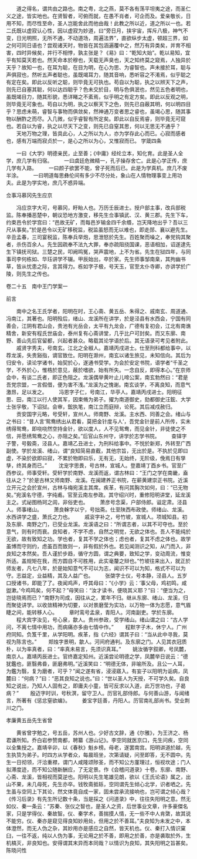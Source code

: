 <!-- { "loadSidebar": true } -->
　　道之得名，谓共由之路也。南之粤，北之燕，莫不各有荡平坦夷之途，而圣仁义之途，皆实地也。在贤智者，可俯而就，在愚不肖者，可企而及。爱亲敬长，日用不知，而尽性至命，圣人岂能舍此而他由哉！此教之所以近，道之所以一也。若二氏既以虚寂认心性，因以虚寂为妙道，曰“旁日月，挟宇宙，挥斥八极，神气不变，日光明照，无所不通，不动道场，周遍法界”，直欲纵步太虚，顿超三界，如之何可同日语也？尝观诸天时，物皆在其包涵遍覆中之，然万有异类矣，并育不相害，四时异候矣，并行不相悖，孰主张是？《易》曰：“乾知大始”。乾以易知，宜乎有知莫天若也。然天命本於穆也，天载无声臭也，天之知终莫之窥焉，人独异於天乎？故知一也，在耳为聪，在目为明，在心为思、为睿智也。声未接於耳，聪与声俱寂也，然听五声者聪也，虽既竭耳力，随其音响，悉听容之不淆焉，似乎聪之有定在矣。即此以反听之聪，则毕竟无可执也。苟自以为聪，执之以辨天下之声，则先已自塞其聪，何以达四聪乎？色未交於目，明与色俱泯也，然见五色者明也，虽既竭目力，随其形貌，悉详睹之不紊焉，似乎明之有定方矣。即此以反观之明，则毕竟无可象也。苟自以为明，执之以察天下之色，则先已自蔽其明，何以明四目乎？思虑未萌，睿智与事物而俱敛矣，然神通万变者思之睿也，虽竭心思，随其事物以酬酢之而尽。入几微，似乎睿智有所定矣。即此以自反焉睿，则毕竟无可窥也。若自以为睿，执之以尽天下之变，则先已自窒其思，何以无思无不通乎？
　　天地万物之理，皆具此心，人之所以为人，亦为学存此心而已。心寂而感者也，感有万端而寂贞於一，是心之所以为心，又惟寂而已。
学箴四条

　　一曰《大学》明德亲民，止至善；《中庸》经纶立本，知化育。此是圣人全学，庶几学有归宿。
　　一曰虞廷危微精一，孔子操存舍亡。此是心学正传，庶几学有入路。
　　一曰颜子欲罢不能，曾子死而后已。此是为学真机。庶几不废半涂。
　　一曰明道每思彝伦间有多少不尽分处，象山在人情物理事变上用功夫。此是为学实地，庶几不惑异端。

佥事冯慕冈先生应京

　　冯应京字大可，号慕冈，盱眙人也。万历壬辰进士。授户部主事，改兵部税监。陈奉播恶楚中，朝议恐地方激变，移先生佥事镇武、汉、黄三郡。先生下车，约束邑令於学宫曰：“邑故无矿，而每邑岁输金四千余缗，岂天降地出乎？吾以三尺从事矣。”於是邑令以无矿移税监，税监虽怒而无以难也，即走郧、襄以避先生。辛丑孟春，三司宴税监，陈奉兵举炮，思泄怒於先生。百姓聚而噪之，奉党钩其聚者，杀伤百余人。先生因疏奉不法九大罪，奉亦疏阻挠国课，恶语相加，诏遂逮先生下镇抚司狱。三楚之民，叩阙鸣冤，哭声震地，上不为省。先生在狱四年，与同事司李何栋如、华珏讲学不辍。甲辰始出，卒於家。先生师事邹南臬，其拘幽书草，皆从忧患之际，言其得力。栋如字子极，号天玉，官至太仆寺卿，亦讲学於广陵，则先生之传也。



卷二十五　南中王门学案一

前言

　　南中之名王氏学者，阳明在时，王心斋、黄五岳、朱得之、戚南玄、周道通、冯南江，其著也。阳明殁后，绪山、龙溪所在讲学，於是泾县有水西会，宁国有同善会，江阴有君山会，贵池有光岳会，太平有九龙会，广德有复初会，江北有南谯精舍，新安有程氏世庙会，泰州复有心斋讲堂，几乎比户可封矣。而又东廓、南野、善山先后官留都，兴起者甚众。略载其论学语於后。其无语录可考见者附此。
　　戚贤字秀夫，号南玄。江北之全椒人。嘉靖丙戌进士。仕至刑科都给事中，以荐龙溪，失贵谿指，谪官致仕。阳明在滁州，南玄以诸生旅见，未知信向。其后为归安令，读论学诸书，始契於心，遂通书受学。为会於安定书院，语学者“千圣之学，不外於心，惟梏於意见，蔽於嗜欲，始有所失。一念自反，即得本心。”在京师会中，有谈二氏者，即正色阻之。龙溪偶举黄叶止儿啼公案，南玄勃然曰：“君是吾党宗盟，一言假借，便为害不浅。”龙溪为之愧谢。南玄谈学，不离良知，而意气激昂，足以发之。
　　冯恩字子仁，号南江，华亭人。嘉靖丙戌进士。阳明征思、田，南江以行人使其军，因束脩为弟子。擢为南道御史，劾都御史汪鋐、大学士张孚敬，下诏狱。会审，鋐执笔，南江立而庭辩，论死。其后减戍赦归。
　　贡安国字元略，号受轩，宣州人。师南野、龙溪。主水西、同善之会。绪山与之书曰：“昔人言‘鸳鸯绣出从君看，莫把金针度与人’，吾党金针是前人所传，实未绣得鸳鸯，即哓哓然空持金针，欲以度人，人不见鸳鸯，而见金针，非徒使之不信，并愿绣鸳鸯之心，亦阻之矣。”后官山东州守，讲学於志学书院。
　　查铎字子警，号毅斋，泾县人。嘉靖乙丑进士，为刑科给事中。不悦於新郑，外转至广西副使。学於龙溪、绪山，谓“良知简易直截，其他宗旨，无出於是。不执於见即曰虚，不染於欲即曰寂，不累於物即曰乐，无有无，无始终，无阶级，俛焉日有孳孳，终其身而已。”
　　沈宠字思畏，号古林，宣城人。登嘉靖丁酉乡书。官至广西参议。师事受轩。受轩学於南野、龙溪而返，谓古林曰：“王门之学在南畿，盍往从之？”於是古林又师南野、龙溪。在闽建养正书院，在蕲黄建崇正书院。近溪立开元之会於宣州，古林与梅宛溪主其席。疾革，有问其胸次如何，曰：“已无物矣。”宛溪名守德，字纯甫。官至云南左参政。其守绍兴时，重修阳明讲堂，延龙溪主之。式祕图杨珂之闾，非俗吏也。
　　萧彦号念渠，户部侍郎。谥定肃。泾县人。师事绪山。
　　萧良榦字以宁，号拙斋。仕至陕西布政使。师绪山、龙溪。水西讲学之盛，萧氏之力也。
　　戚衮字补之，号竹坡，宣城人。项城知县。初及东廓、南野之门，已受业龙溪。龙溪语之曰：“所谓志者，以其不可夺也。至於意气，则有时而衰。良知者，不学不虑，自然之明觉，无欲之体也。吾人不能纯於无欲，故有致知之功。学也者，复其不学之体也；虑也者，复其不虑之体也。故学虽博而守则约，虑虽百而致则一，非有假於外也。若见闻测识之知，从门而入，非良知之本然矣。吾人谨於步趋，循守方圆，谓之典要，致知之学，变动周流，惟变所适。盖规矩在我，而方圆自不可胜用，此实毫釐之辩也。”竹坡往来出入，就正於师友者，凡七八年，於是始知意气不可以为志，闻识不可以为知，格式不可以为守。志益定，业益精，其及人益广也。
　　张棨字士仪，号本静，泾县人。五岁口授诸书，即能了了。夜闻鸡声，呼其母曰：“《小学》云：‘事父母，鸡初鸣，咸盥漱。’今鸡鸣矣，何不起？”母笑曰：“汝才读书，便晓其义耶？”曰：“便当为之，岂徒晓焉而已？”南野为司成，因往从之，累年不归。继从东廓、绪山、龙溪，归而聚徒讲学。以收敛精神为切要，以对景磨莹为实功，以万物一体为志愿，意气眉睫之间，能转移人心。
　　章时鸾号孟泉，青阳人。河南副吏。学於东廓。
　　程大宾字汝见，号心泉，歙人。贵州参政，受学绪山。绪山谓之曰：“古人学问，不离七情中用功，而病痛亦多由七情中作。”
　　程默字子木，休宁人。广州府同知。负笈千里，从学阳明。疾革，指《六经》谓其子曰：“当从此中寻我，莫视为陈言也。”
　　郑烛字景明，歙人。河间府通判。及东廓之门。人见其衣冠质朴，以为率真者，曰：“率真未易言，先须识真耳。”
　　姚汝循字叙卿，号凤麓，南京人。嘉靖丙辰进士。官终嘉定知州。近溪尝论明德之学，凤麓举日说云：“德犹鑑也，匪翳弗昏，匪磨弗明。”近溪笑曰：“明德无体，非喻所及。且公一人耳，为鑑为翳，复为磨者，可乎？”闻之遂有省，浸浸寤入。有妄子以阳明为诟病，凤麓曰：“何病？”曰：“恶其良知之说也。”曰：“世以圣人为天授，不可学久矣。自良知之说出，乃知人人固有之，即庸夫小童，皆可反求以入道，此万世功也，子曷病？”
　　殷迈字时训，号秋溟，留守卫人。历官礼部侍郎。与何善山游，与闻绪言，所著有《惩忿窒欲编》。
　　姜宝字廷善，丹阳人。历官南礼部尚书。受业荆川之门。

孝廉黄五岳先生省曾

　　黄省曾字勉之，号五岳，苏州人也。少好古文辞，通《尔雅》，为王济之、杨君谦所知。乔白岩参赞南都，聘纂《游山记》。李空同就医京口，先生问疾，空同以全集授之。嘉靖辛卯，以《春秋》魁乡榜。母老，遂罢南宫。阳明讲道於越，先生执贽为弟子。时四方从学者众，每晨班坐，次第请疑，问至即答，无不圆中。先生一日彻领，汗洽重襟，谓门人咸隆颂陟圣，而不知公方廑理过，恒视坎途；门人拟滞度迹，而不知公随新酬应，了无定景。作《会稽问道录》十卷。东廓、南野、心斋、龙溪，皆相视而莫逆也。阳明以先生笔雄见朗，欲以《王氏论语》属之，出山不果，未几母死，先生亦卒。钱牧斋抵轹，空同谓先生倾心北学，识者哂之。先生虽与空同上下其论，然文体竟自成一家，固未尝承流接响也，岂可谓之倾心哉？《传习后录》有先生所记数十条，当是採之《问道录》中，往往失阳明之意。然无如仪、秦一条云：“苏秦、张仪之智也，是圣人之资，后世事业文章，许多豪傑名家，只是学得仪、秦故智。仪、秦学术，善揣摸人情，无一些不中人肯綮，故其说不能穷。仪、秦亦是窥见得良知妙用处，但用之於不善耳。”夫良知为未发之中，本体澄然，而无人伪之杂，其妙用亦是感应之自然，皆天机也。仪、秦打入情识窠臼，一往不返，纯以人伪为事，无论用之於不善，即用之於善，亦是袭取於外，生机槁灭，非良知也。安得谓其末异而本同哉？以情识为良知，其失阳明之旨甚矣。
陈晓问性

